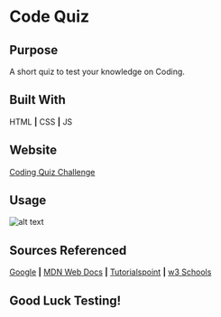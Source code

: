 # Code Quiz

## Purpose
A short quiz to test your knowledge on Coding.

## Built With 
HTML **|**
CSS **|**
JS

## Website
[Coding Quiz Challenge](https://andyboyee604.github.io/Code-Quiz/)

## Usage
![alt text]()

## Sources Referenced
[Google](https://www.google.com) **|**
[MDN Web Docs](https://developer.mozilla.org/en-US) **|**
[Tutorialspoint](https://www.tutorialspoint.com/index.htm) **|**
[w3 Schools](https://www.w3schools.com)

## Good Luck Testing!